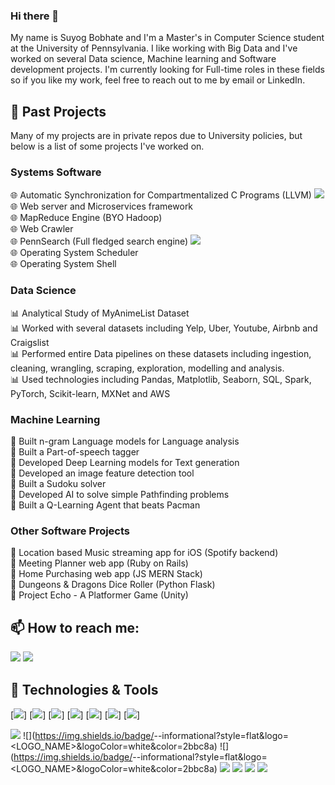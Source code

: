 ### Hi there 👋

My name is Suyog Bobhate and I'm a Master's in Computer Science student at the University of Pennsylvania. I like working with Big Data and I've worked on several Data science, Machine learning and Software development projects. I'm currently looking for Full-time roles in these fields so if you like my work, feel free to reach out to me by email or LinkedIn.

## 🔭 Past Projects
Many of my projects are in private repos due to University policies, but below is a list of some projects I've worked on.
### Systems Software
🌐 Automatic Synchronization for Compartmentalized C Programs (LLVM) [<img src="https://img.shields.io/badge/gitlab-%23330f63.svg?&style=for-the-badge&logo=gitlab&logoColor=white" />](https://gitlab.com/compartsync) <br>
🌐 Web server and Microservices framework <br>
🌐 MapReduce Engine (BYO Hadoop) <br>
🌐 Web Crawler <br>
🌐 PennSearch (Full fledged search engine) [<img src="https://img.shields.io/badge/bitbucket-%23330f63.svg?color=143864&style=for-the-badge&logo=bitbucket&logoColor=white" />](https://bitbucket.org/charlessansone/555-project/src/master/)<br>
🌐 Operating System Scheduler <br>
🌐 Operating System Shell <br>

### Data Science
📊 Analytical Study of MyAnimeList Dataset <br>
📊 Worked with several datasets including Yelp, Uber, Youtube, Airbnb and Craigslist <br>
📊 Performed entire Data pipelines on these datasets including ingestion, cleaning, wrangling, scraping, exploration, modelling and analysis. <br>
📊 Used technologies including Pandas, Matplotlib, Seaborn, SQL, Spark, PyTorch, Scikit-learn, MXNet and AWS <br>

### Machine Learning
🤖 Built n-gram Language models for Language analysis <br>
🤖 Built a Part-of-speech tagger <br>
🤖 Developed Deep Learning models for Text generation <br>
🤖 Developed an image feature detection tool <br>
🤖 Built a Sudoku solver <br>
🤖 Developed AI to solve simple Pathfinding problems <br>
🤖 Built a Q-Learning Agent that beats Pacman <br>

### Other Software Projects
📱 Location based Music streaming app for iOS (Spotify backend) <br>
📱 Meeting Planner web app (Ruby on Rails) <br>
📱 Home Purchasing web app (JS MERN Stack) <br>
📱 Dungeons & Dragons Dice Roller (Python Flask) <br>
📱 Project Echo - A Platformer Game (Unity) <br>

## 📫 How to reach me:
[<img src="https://img.shields.io/badge/gmail-D14836?&style=for-the-badge&logo=gmail&logoColor=white" />](mailto:suyogbobhate@gmail.com)
[<img src="https://img.shields.io/badge/linkedin-%230077B5.svg?&style=for-the-badge&logo=linkedin&logoColor=white" />](https://www.linkedin.com/in/suyog-bobhate-a3a054168/)

## 🔧 Technologies & Tools
[<img src="https://img.shields.io/badge/python%20-%2314354C.svg?&style=for-the-badge&logo=python&logoColor=white" />]
[<img src="https://img.shields.io/badge/java-%23ED8B00.svg?&style=for-the-badge&logo=java&logoColor=white" />]
[<img src="https://img.shields.io/badge/c%20-%2300599C.svg?&style=for-the-badge&logo=c&logoColor=white" />]
[<img src="https://img.shields.io/badge/flask%20-%23000.svg?&style=for-the-badge&logo=flask&logoColor=white" />]
[<img src="https://img.shields.io/badge/mysql-%2300f.svg?&style=for-the-badge&logo=mysql&logoColor=white" />]
[<img src="https://img.shields.io/badge/MongoDB-%234ea94b.svg?&style=for-the-badge&logo=mongodb&logoColor=white" />]
[<img src="https://img.shields.io/badge/Amazon%20AWS-%23232F3E?logo=amazon-aws&logoColor=white&style=for-the-badge" />]

![](https://img.shields.io/badge/<Tool>-<MapReduce>-informational?style=flat&logo=<LOGO_NAME>&logoColor=white&color=2bbc8a)
![](https://img.shields.io/badge/<Tool>-<Apache Spark>-informational?style=flat&logo=<LOGO_NAME>&logoColor=white&color=2bbc8a)
![](https://img.shields.io/badge/<Tool>-<Apache Storm>-informational?style=flat&logo=<LOGO_NAME>&logoColor=white&color=2bbc8a)
![](https://img.shields.io/badge/<ML>-<Scikit-learn>-informational?style=flat&logo=<LOGO_NAME>&logoColor=white&color=2bbc8a)
![](https://img.shields.io/badge/<ML>-<PyTorch>-informational?style=flat&logo=<LOGO_NAME>&logoColor=white&color=2bbc8a)
![](https://img.shields.io/badge/<ML>-<Tensorflow>-informational?style=flat&logo=<LOGO_NAME>&logoColor=white&color=2bbc8a)
![](https://img.shields.io/badge/<ML>-<MxNet>-informational?style=flat&logo=<LOGO_NAME>&logoColor=white&color=2bbc8a)


<!--
**suyogbob/suyogbob** is a ✨ _special_ ✨ repository because its `README.md` (this file) appears on your GitHub profile.

Here are some ideas to get you started:

- 🔭 I’m currently working on ...
- 🌱 I’m currently learning ...
- 👯 I’m looking to collaborate on ...
- 🤔 I’m looking for help with ...
- 💬 Ask me about ...
- 📫 How to reach me: ...
- 😄 Pronouns: ...
- ⚡ Fun fact: ...
-->
